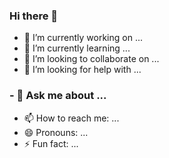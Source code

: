 ### Hi there 👋

<!--
**Sahil2hell/Sahil2hell** is a ✨ _special_ ✨ repository because its `README.md` (this file) appears on your GitHub profile.

Here are some ideas to get you started:
-->
- 🔭 I’m currently working on ...
- 🌱 I’m currently learning ...
- 👯 I’m looking to collaborate on ...
- 🤔 I’m looking for help with ...
### - 💬 Ask me about ...
- 📫 How to reach me: ...
- 😄 Pronouns: ...
- ⚡ Fun fact: ...

